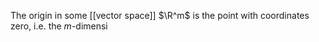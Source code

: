 
The origin in some [[vector space]] $\R^m$ is the point with coordinates zero, i.e. the $m$-dimensi